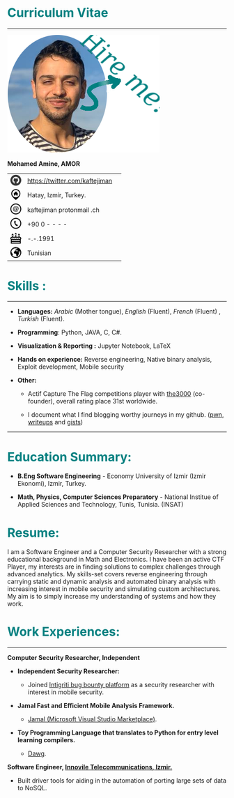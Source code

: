 <div class="flushleft" markdown="1">

# <span style="color: teal">Curriculum Vitae </span>

</div>

------------------------------------------------------------------------

<p>
  <img src="assets/cv_funny.png"/> 
</p>
<div class="flushleft" markdown="1">

**Mohamed Amine, AMOR**
</div>

|                                                           |                                  |     |
| :-------------------------------------------------------: | :------------------------------- | --- |
| <img src="assets/github.png" height="25px" width="25px">  | <https://twitter.com/kaftejiman> |     |
| <img src="assets/pasted9.png" height="25px" width="25px"> | Hatay, Izmir, Turkey.            |     |
| <img src="assets/pasted8.png" height="25px" width="25px"> | kaftejiman protonmail .ch        |     |
| <img src="assets/pasted6.png" height="25px" width="25px"> | +90 0 - - - -                    |     |
| <img src="assets/pasted5.png" height="25px" width="25px"> | -.-.1991                         |     |
| <img src="assets/pasted7.png" height="25px" width="25px"> | Tunisian                         |     |


# <span style="color: teal">Skills :</span>

------------------------------------------------------------------------

-   **Languages:** *Arabic* (Mother tongue), *English* (Fluent),
    *French* (Fluent) , *Turkish* (Fluent).

-   **Programming**: Python, JAVA, C, C\#.

-   **Visualization & Reporting :** Jupyter Notebook, LaTeX

-   **Hands on experience:** Reverse engineering, Native binary
    analysis, Exploit development, Mobile security

-   **Other:**

    -   Actif Capture The Flag competitions player with
        [the3000](https://ctftime.org/team/110885) (co-founder), overall
        rating place 31st worldwide.

    -   I document what I find blogging worthy journeys in my github.
        ([pwn](https://github.com/kaftejiman/pwn),
        [writeups](https://github.com/kaftejiman/ctf-writeups) and
        [gists](https://gist.github.com/kaftejiman))

------------------------------------------------------------------------

# <span style="color: teal">Education Summary: </span> 

-   <div class="flushleft" markdown="1">

    **B.Eng Software Engineering** - Economy University of Izmir (Izmir
    Ekonomi), Izmir, Turkey.

    </div>

-   <div class="flushleft" markdown="1">

    **Math, Physics, Computer Sciences Preparatory** - National Institue
    of Applied Sciences and Technology, Tunis, Tunisia. (INSAT)

    </div>

# <span style="color: teal">Resume:</span>

I am a Software Engineer and a Computer Security Researcher with a
strong educational background in Math and Electronics. I have been an
active CTF Player, my interests are in finding solutions to complex
challenges through advanced analytics. My skills-set covers reverse
engineering through carrying static and dynamic analysis and automated
binary analysis with increasing interest in mobile security and
simulating custom architectures. My aim is to simply increase my
understanding of systems and how they work.

# <span style="color: teal">Work Experiences:</span>

------------------------------------------------------------------------

<tr class="odd">
<td style="text-align: left;"><p><strong>Computer Security Researcher, Independent</strong></p>
<ul>
    <li><p><strong>Independent Security Researcher:</strong></p></li>
    <ul>
        <li><p>Joined <a href="https://app.intigriti.com/profile/kaftejiman">Intigriti bug bounty platform</a> as a security researcher with interest in mobile security.</p></li>
    </ul>
    <li><p><strong>Jamal Fast and Efficient Mobile Analysis Framework.</strong></p></li>
    <ul>
        <li><p><a href="https://marketplace.visualstudio.com/items?itemName=kaftejiman.jamal">Jamal (Microsoft Visual Studio Marketplace)</a>.</p></li>
    </ul>
    <li><p><strong>Toy Programming Language that translates to Python for entry level learning compilers.</strong></p></li>
    <ul>
        <li><p><a href="https://github.com/kaftejiman/dawg">Dawg</a>.</p></li>
    </ul>
</ul>
<tr class="odd">
<td style="text-align: left;"><p><strong>Software Engineer, <a href="https://www.innovile.com/">Innovile Telecommunications, Izmir.</a></strong></p>
<ul>
<li><p>Built driver tools for aiding in the automation of porting large sets of data to NoSQL.</p></li>
</ul>
</td>
</tr>